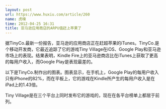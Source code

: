 ```yaml
---
layout: post
url: https://www.huxiu.com/article/260
name: 虎嗅
time: 2012-04-25 16:31
title: 亚马逊应用商店的ARPU值赶上苹果了
---
```

据TinyCo.最新一份报告，亚马逊的应用商店正在赶超苹果的iTunes。TinyCo.是个移动开发商，它最近追踪了它的游戏Tiny Village在iOS、Google Play和亚马逊市场上的表现。结果表明，Kindle Fire上的亚马逊商店比在iTunes上获取了更高的每用户收入，而Google Play是表现最差的。

以下是TinyCo.制作出的图表。图表显示，在手机上，Google Play的每用户收入只有iPhone的82%，而在平板上，它的游戏在Kindle所产生的每用户收入是在iPad上的1.43倍。

Tiny Village是在三个平台上同时发布它的游戏的，现在在各平台榜单上都居于前列。

